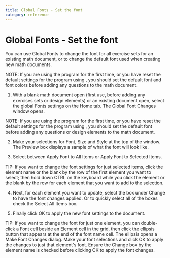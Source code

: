 ```yaml
---
title: Global Fonts - Set the font
category: reference
---
```


# Global Fonts - Set the font

You can use Global Fonts to change the font for all exercise sets for an existing math document, or to change the default font used when creating new math documents.

NOTE: If you are using the program for the first time, or you have reset the default settings for the program using , you should set the default font and font colors before adding any questions to the math document.

1. With a blank math document open (first use, before adding any exercises sets or design elements) or an existing document open, select the global Fonts settings on the Home tab. The Global Font Changes window opens.

NOTE: If you are using the program for the first time, or you have reset the default settings for the program using , you should set the default font before adding any questions or design elements to the math document.

2. Make your selections for Font, Size and Style at the top of the window. The Preview box displays a sample of what the font will look like.

3. Select between Apply Font to All Items or Apply Font to Selected Items.

TIP: If you want to change the font settings for just selected items, click the element name or the blank by the row of the first element you want to select; then hold down CTRL on the keyboard while you click the element or the blank by the row for each element that you want to add to the selection.

4. Next, for each element you want to update, select the box under Change to have the font changes applied. Or to quickly select all of the boxes check the Select All Items box.

5. Finally click OK to apply the new font settings to the document.

TIP: If you want to change the font for just one element, you can double-click a Font cell beside an Element cell in the grid, then click the ellipsis button that appears at the end of the font name cell. The ellipsis opens a Make Font Changes dialog. Make your font selections and click OK to apply the changes to just that element's font. Ensure the Change box by the element name is checked before clicking OK to apply the font changes.
